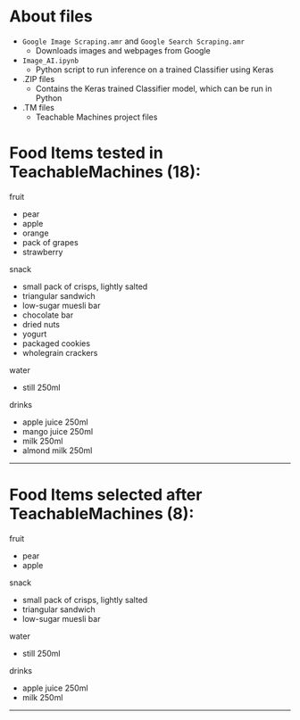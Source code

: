 # About files
- `Google Image Scraping.amr` and `Google Search Scraping.amr`
  - Downloads images and webpages from Google
- `Image_AI.ipynb`
  - Python script to run inference on a trained Classifier using Keras
- .ZIP files
  - Contains the Keras trained Classifier model, which can be run in Python
- .TM files
  - Teachable Machines project files

# Food Items tested in TeachableMachines (18):

fruit
- pear
- apple
- orange
- pack of grapes
- strawberry

snack
- small pack of crisps, lightly salted
- triangular sandwich
- low-sugar muesli bar
- chocolate bar
- dried nuts
- yogurt
- packaged cookies
- wholegrain crackers

water
- still 250ml

drinks
- apple juice 250ml
- mango juice 250ml
- milk 250ml
- almond milk 250ml

---

# Food Items selected after TeachableMachines (8):

fruit
- pear
- apple

snack
- small pack of crisps, lightly salted
- triangular sandwich
- low-sugar muesli bar

water
- still 250ml

drinks
- apple juice 250ml
- milk 250ml

---

